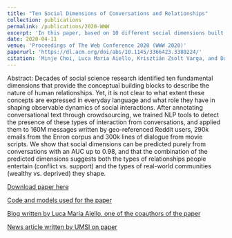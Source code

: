 ```yaml
---
title: "Ten Social Dimensions of Conversations and Relationships"
collection: publications
permalink: /publications/2020-WWW
excerpt: 'In this paper, based on 10 different social dimensions built on several literature, we collected crowdsourced data and trained classifiers for extracting social dimensions from textual conversation data. We used our models to examine the existence of different dimensions in various datasets of text conversations, and how they relate to actual community-wide or societal outcomes.'
date: 2020-04-11
venue: 'Proceedings of The Web Conference 2020 (WWW 2020)'
paperurl: 'https://dl.acm.org/doi/abs/10.1145/3366423.3380224/'
citation: 'Minje Choi, Luca Maria Aiello, Krisztián Zsolt Varga, and Daniele Quercia. 2020. Ten Social Dimensions of Conversations and Relationships. In Proceedings of The Web Conference 2020 (WWW 2020). Association for Computing Machinery, New York, NY, USA, 1514–1525. DOI:https://doi.org/10.1145/3366423.3380224'
---
```


Abstract: Decades of social science research identified ten fundamental dimensions that provide the conceptual building blocks to describe the nature of human relationships. Yet, it is not clear to what extent these concepts are expressed in everyday language and what role they have in shaping observable dynamics of social interactions. After annotating conversational text through crowdsourcing, we trained NLP tools to detect the presence of these types of interaction from conversations, and applied them to 160M messages written by geo-referenced Reddit users, 290k emails from the Enron corpus and 300k lines of dialogue from movie scripts. We show that social dimensions can be predicted purely from conversations with an AUC up to 0.98, and that the combination of the predicted dimensions suggests both the types of relationships people entertain (conflict vs. support) and the types of real-world communities (wealthy vs. deprived) they shape.

[Download paper here](http://academicpages.github.io/files/papers/www-2020.pdf)

[Code and models used for the paper](https://github.com/minjechoi/10dimensions)

[Blog written by Luca Maria Aiello, one of the coauthors of the paper](https://medium.com/socialdynamics/ten-social-dimensions-of-conversations-155200fa64f6)

[News article written by UMSI on paper](https://www.si.umich.edu/about-umsi/news/u-m-researchers-train-tech-tool-find-relationship-clues-written-conversations)
